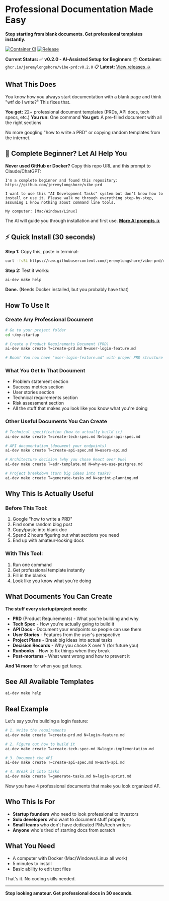 # Professional Documentation Made Easy

**Stop starting from blank documents. Get professional templates instantly.**

[![Container CI](https://github.com/jeremylongshore/vibe-prd/actions/workflows/container-ci.yml/badge.svg)](https://github.com/jeremylongshore/vibe-prd/actions/workflows/container-ci.yml) [![Release](https://github.com/jeremylongshore/vibe-prd/actions/workflows/release.yml/badge.svg)](https://github.com/jeremylongshore/vibe-prd/actions/workflows/release.yml)

**Current Status:** ✅ **v0.2.0 - AI-Assisted Setup for Beginners**
📦 **Container:** `ghcr.io/jeremylongshore/vibe-prd:v0.2.0`
📋 **Latest:** [View releases →](https://github.com/jeremylongshore/vibe-prd/releases)

## What This Does

You know how you always start documentation with a blank page and think "wtf do I write?" This fixes that.

**You get:** 22+ professional document templates (PRDs, API docs, tech specs, etc.)
**You run:** One command
**You get:** A pre-filled document with all the right sections

No more googling "how to write a PRD" or copying random templates from the internet.

## 🤖 Complete Beginner? Let AI Help You

**Never used GitHub or Docker?** Copy this repo URL and this prompt to Claude/ChatGPT:

```
I'm a complete beginner and found this repository: https://github.com/jeremylongshore/vibe-prd

I want to use this "AI Development Tasks" system but don't know how to install or use it. Please walk me through everything step-by-step, assuming I know nothing about command line tools.

My computer: [Mac/Windows/Linux]
```

The AI will guide you through installation and first use. **[More AI prompts →](./AI_ASSISTANT_PROMPTS.md)**

## ⚡ Quick Install (30 seconds)

**Step 1:** Copy this, paste in terminal:
```bash
curl -fsSL https://raw.githubusercontent.com/jeremylongshore/vibe-prd/main/ai-dev -o /usr/local/bin/ai-dev && chmod +x /usr/local/bin/ai-dev
```

**Step 2:** Test it works:
```bash
ai-dev make help
```

**Done.** (Needs Docker installed, but you probably have that)

## How To Use It

### Create Any Professional Document
```bash
# Go to your project folder
cd ~/my-startup

# Create a Product Requirements Document (PRD)
ai-dev make create T=create-prd.md N=user-login-feature.md

# Boom! You now have "user-login-feature.md" with proper PRD structure
```

### What You Get In That Document
- Problem statement section
- Success metrics section
- User stories section
- Technical requirements section
- Risk assessment section
- All the stuff that makes you look like you know what you're doing

### Other Useful Documents You Can Create
```bash
# Technical specification (how to actually build it)
ai-dev make create T=create-tech-spec.md N=login-api-spec.md

# API documentation (document your endpoints)
ai-dev make create T=create-api-spec.md N=users-api.md

# Architecture decision (why you chose React over Vue)
ai-dev make create T=adr-template.md N=why-we-use-postgres.md

# Project breakdown (turn big ideas into tasks)
ai-dev make create T=generate-tasks.md N=sprint-planning.md
```

## Why This Is Actually Useful

### Before This Tool:
1. Google "how to write a PRD"
2. Find some random blog post
3. Copy/paste into blank doc
4. Spend 2 hours figuring out what sections you need
5. End up with amateur-looking docs

### With This Tool:
1. Run one command
2. Get professional template instantly
3. Fill in the blanks
4. Look like you know what you're doing

## What Documents You Can Create

**The stuff every startup/project needs:**

- **PRD** (Product Requirements) - What you're building and why
- **Tech Spec** - How you're actually going to build it
- **API Docs** - Document your endpoints so people can use them
- **User Stories** - Features from the user's perspective
- **Project Plans** - Break big ideas into actual tasks
- **Decision Records** - Why you chose X over Y (for future you)
- **Runbooks** - How to fix things when they break
- **Post-mortems** - What went wrong and how to prevent it

**And 14 more** for when you get fancy.

## See All Available Templates
```bash
ai-dev make help
```

## Real Example

Let's say you're building a login feature:

```bash
# 1. Write the requirements
ai-dev make create T=create-prd.md N=login-feature.md

# 2. Figure out how to build it
ai-dev make create T=create-tech-spec.md N=login-implementation.md

# 3. Document the API
ai-dev make create T=create-api-spec.md N=auth-api.md

# 4. Break it into tasks
ai-dev make create T=generate-tasks.md N=login-sprint.md
```

Now you have 4 professional documents that make you look organized AF.

## Who This Is For

- **Startup founders** who need to look professional to investors
- **Solo developers** who want to document stuff properly
- **Small teams** who don't have dedicated PMs/tech writers
- **Anyone** who's tired of starting docs from scratch

## What You Need

- A computer with Docker (Mac/Windows/Linux all work)
- 5 minutes to install
- Basic ability to edit text files

That's it. No coding skills needed.

---

**Stop looking amateur. Get professional docs in 30 seconds.**